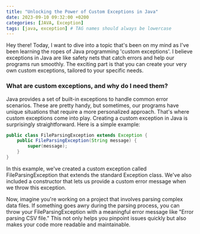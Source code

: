 ```yaml
---
title: "Unlocking the Power of Custom Exceptions in Java"
date: 2023-09-10 09:32:00 +0200
categories: [JAVA, Exception]
tags: [java, exception] # TAG names should always be lowercase
---
```


Hey there! Today, I want to dive into a topic that's been on my mind as I've been learning the ropes of Java programming 'custom exceptions'. I believe exceptions in Java are like safety nets that catch errors and help our programs run smoothly. The exciting part is that you can create your very own custom exceptions, tailored to your specific needs.

### What are custom exceptions, and why do I need them?

Java provides a set of built-in exceptions to handle common error scenarios. These are pretty handy, but sometimes, our programs have unique situations that require a more personalized approach. That's where custom exceptions come into play.
Creating a custom exception in Java is surprisingly straightforward. Here is a simple example:

```java
public class FileParsingException extends Exception {
    public FileParsingException(String message) {
        super(message);
    }
}

```

In this example, we've created a custom exception called FileParsingException that extends the standard Exception class. We've also included a constructor that lets us provide a custom error message when we throw this exception.

Now, imagine you're working on a project that involves parsing complex data files. If something goes awry during the parsing process, you can throw your FileParsingException with a meaningful error message like "Error parsing CSV file." This not only helps you pinpoint issues quickly but also makes your code more readable and maintainable.
